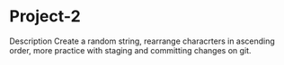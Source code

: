 # Project-2
Description Create a random string, rearrange characrters in ascending order, more practice with staging and committing changes on git. 
